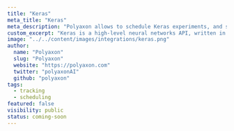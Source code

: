 ```yaml
---
title: "Keras"
meta_title: "Keras"
meta_description: "Polyaxon allows to schedule Keras experiments, and supports tracking metrics, outputs, and models natively."
custom_excerpt: "Keras is a high-level neural networks API, written in Python and capable of running on top of TensorFlow, CNTK, or Theano."
image: "../../content/images/integrations/keras.png"
author:
  name: "Polyaxon"
  slug: "Polyaxon"
  website: "https://polyaxon.com"
  twitter: "polyaxonAI"
  github: "polyaxon"
tags: 
  - tracking
  - scheduling
featured: false
visibility: public
status: coming-soon
---
```

